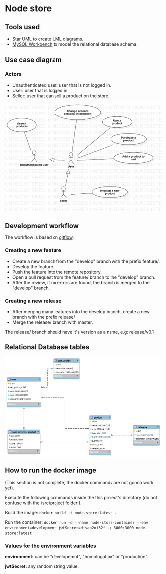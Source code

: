 # Node store

## Tools used
* [Star UML](https://staruml.io/) to create UML diagrams.
* [MySQL Workbench](https://www.mysql.com/products/workbench/) to model the relational database schema.

## Use case diagram

### Actors
* Unauthenticated user: user that is not logged in.
* User: user that is logged in.
* Seller: user that can sell a product on the store.

![Node store's use case diagram](docs/use-cases/use-case-diagram.jpg)

## Development workflow
The workflow is based on [gitflow](https://www.atlassian.com/git/tutorials/comparing-workflows/gitflow-workflow).

### Creating a new feature
* Create a new branch from the "develop" branch with the prefix feature/.
* Develop the feature.
* Push the feature into the remote repository.
* Open a pull request from the feature/ branch to the "develop" branch.
* After the review, if no errors are found, the branch is merged to the "develop" branch.

### Creating a new release
* After merging many features into the develop branch, create a new branch with the prefix release/
* Merge the release/ branch with master.

The release/ branch should have it's version as a name, e.g: release/v0.1

## Relational Database tables
![Relational Database tables](docs/database-tables/tables-modeling.png)

## How to run the docker image
(This section is not complete, the docker commands are not gonna work yet).

Execute the following commands inside the this project's directory (do not confuse with the /src/project folder!).

Build the image: ``docker build -t node-store:latest .``

Run the container: ``docker run -d --name node-store-container --env environment=development jwtSecret=djsao2oi32f -p 3000:3000 node-store:latest``

### Values for the environment variables
**environment:** can be "developemnt", "homologation" or "production".

**jwtSecret:** any random string value.